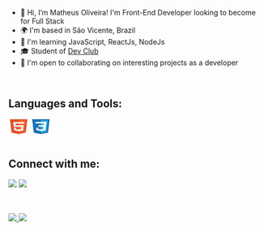 <ul>
  <li>👋  Hi, I’m Matheus Oliveira! I'm Front-End Developer looking to become for Full Stack</li>
  <li>🌍  I'm based in São Vicente, Brazil</li>
  <li>🧠  I'm learning JavaScript, ReactJs, NodeJs</li>
  <li>🎓  Student of <a href="https://rodolfomori.com.br/devclub/">Dev Club</a></li>
  <li>🤝  I'm open to collaborating on interesting projects as a developer</li>
  
    
</ul>
</div>
<div style="display: inline_block"><br>
<div> 
    <h2>Languages and Tools:</h2>
<img align="center" alt="Math-HTML" height="30" width="40" src="https://raw.githubusercontent.com/devicons/devicon/master/icons/html5/html5-original.svg">
<img align="center" alt="Math-CSS" height="30" width="40" src="https://raw.githubusercontent.com/devicons/devicon/master/icons/css3/css3-original.svg">
</div>

</div>
<div style="display: inline_block"><br>
<div> 
    <h2>Connect with me:</h2>
     
  <a href = "mailto:matheus.98562020@gmail.com"><img src="https://img.shields.io/badge/-Gmail-%23333?style=for-the-badge&logo=gmail&logoColor=white" target="_blank"></a>
<a href="https://www.linkedin.com/in/matheus-juvenal-379768237" target="_blank"><img src="https://img.shields.io/badge/-LinkedIn-%230077B5?style=for-the-badge&logo=linkedin&logoColor=white" target="_blank"></a>
</div>
  </div>
    <div style="display: inline_block"><br>
<div style="display: inline_block"><br>
  <a href="https://github.com/mathjuve">
  <img height="140px" src="https://github-readme-stats.vercel.app/api?username=mathjuve&show_icons=true&theme=dark&include_all_commits=true&count_private=true"/>
  <img height="140px" src="https://github-readme-stats.vercel.app/api/top-langs/?username=mathjuve&layout=compact&langs_count=7&theme=dark"/>
</div>
<div style="display: inline_block"><br>
</div>  

